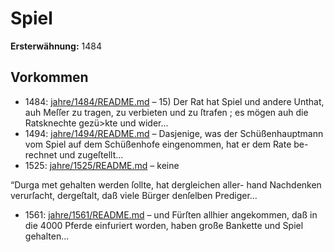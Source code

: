 # Spiel

**Ersterwähnung:** 1484

## Vorkommen
- 1484: [jahre/1484/README.md](../jahre/1484/README.md) – 15) Der Rat hat Spiel und andere Unthat, auh
Meſſer zu tragen, zu verbieten und zu ſtrafen ; es mögen
auh die Ratsknechte gezü>kte und wider...
- 1494: [jahre/1494/README.md](../jahre/1494/README.md) – Dasjenige, was der Schüßenhauptmann vom Spiel
auf dem Schüßenhofe eingenommen, hat er dem Rate be-
rechnet und zugeſtellt...
- 1525: [jahre/1525/README.md](../jahre/1525/README.md) – keine

“Durga met gehalten werden ſollte, hat dergleichen aller-
hand Nachdenken verurſacht, dergeſtalt, daß viele Bürger
denſelben Prediger...
- 1561: [jahre/1561/README.md](../jahre/1561/README.md) – und Fürſten allhier
angekommen, daß in die 4000 Pferde einfuriert worden,
haben große Bankette und Spiel gehalten...
